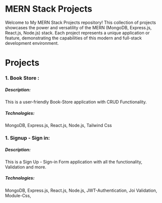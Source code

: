# MERN Stack Projects

<div> 
Welcome to My MERN Stack Projects repository! This collection of projects showcases the power and versatility of the MERN (MongoDB, Express.js, React.js, Node.js) stack. Each project represents a unique application or feature, demonstrating the capabilities of this modern and full-stack development environment.</h4>
</div>

<h1>Projects</h1>
<div> 
<h3>1. Book Store : </h3> 
 <h5>Description:</h5> <p>This is a user-friendly Book-Store application with CRUD Functionality. </p>  
 <h5>Technologies: </h5> <p>MongoDB, Express.js, React.js, Node.js, Tailwind Css</p> 
</div>

<div> 
<h3>1. Signup - Sign in: </h3> 
 <h5>Description:</h5> <p>This is a Sign Up - Sign-in Form application with all the functionality, Validation and more. </p>  
 <h5>Technologies: </h5> <p>MongoDB, Express.js, React.js, Node.js, JWT-Authentication, Joi Validation, Module-Css,</p> 
</div>
 
